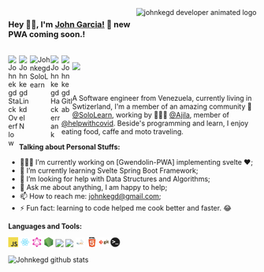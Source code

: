 <img align="right" alt="johnkegd developer animated logo" height="150px" src="https://media.giphy.com/media/yJdGXsZeF43seJLzfh/giphy.gif" />

### Hey 👋🏽, I'm [John Garcia!](https://johnkegd.netlify.app) 🚀 new PWA coming soon.!

<br/>


<a href="https://stackoverflow.com/users/10732933/johnkegd">
  <img align="left" alt="Johnekgd StackOverflow" width="22px" src="https://cdn.jsdelivr.net/npm/simple-icons@3.3.0/icons/stackoverflow.svg" />
</a>
<a href="https://www.linkedin.com/in/johnkegd/">
  <img align="left" alt="Johnkegd LinkdeIN" width="22px" src="https://cdn.jsdelivr.net/npm/simple-icons@v3/icons/linkedin.svg" />
</a>
<a href="https://www.sololearn.com/Profile/6936974/">
  <img align="left" alt="Johnkegd SoloLearn" width="42px" src="https://cdn.jsdelivr.net/npm/simple-icons@3.3.0/icons/xcode.svg" />
</a>
<a href="https://www.hackerrank.com/Johnkegd">
  <img align="left" alt="Johnkegd Hackerrank" width="22px" src="https://cdn.jsdelivr.net/npm/simple-icons@3.3.0/icons/hackerrank.svg" />
</a>
<a href="https://gitlab.com/johnkegd/">
  <img align="left" alt="Johnkegd Gitlab" width="22px" src="https://cdn.jsdelivr.net/npm/simple-icons@3.3.0/icons/gitlab.svg" />
</a>


![](https://visitor-badge.glitch.me/badge?page_id=johnkegd.johnkegd)

<br />

A Software engineer from Venezuela, currently living in Swtizerland, I'm a member  of an amazing community	&#129489; [@SoloLearn](https://www.sololearn.com/Profile/6936974/), working by 👨🏽‍💻 [@Ajila](https://www.ajila.com), member of [@helpwithcovid](https://helpwithcovid.com/). Beside's programming and learn, I enjoy eating food, caffe and moto traveling.
  
**Talking about Personal Stuffs:**

- 👨🏽‍💻 I’m currently working on [Gwendolin-PWA] implementing svelte ❤️;
- 🌱 I’m currently learning Svelte Spring Boot Framework; 
- 🤔 I’m looking for help with Data Structures and Algorithms;
- 💬 Ask me about anything, I am happy to help;
- 📫 How to reach me: johnkegd@gmail.com;
- ⚡ Fun fact: learning to code helped me cook better and faster. 😂

**Languages and Tools:**  


<code><img height="20" src="https://raw.githubusercontent.com/github/explore/80688e429a7d4ef2fca1e82350fe8e3517d3494d/topics/javascript/javascript.png"></code>
<code><img height="20" src="https://raw.githubusercontent.com/github/explore/80688e429a7d4ef2fca1e82350fe8e3517d3494d/topics/react/react.png"></code>
<code><img height="20" src="https://raw.githubusercontent.com/github/explore/5c058a388828bb5fde0bcafd4bc867b5bb3f26f3/topics/graphql/graphql.png"></code>
<code><img height="20" src="https://raw.githubusercontent.com/github/explore/80688e429a7d4ef2fca1e82350fe8e3517d3494d/topics/nodejs/nodejs.png"></code>
<code><img height="20" src="https://cdn.jsdelivr.net/npm/simple-icons@3.3.0/icons/svelte.svg"></code>
<code><img height="50" src="https://cdn.jsdelivr.net/npm/simple-icons@3.3.0/icons/java.svg"></code>
<code><img height="20" src="https://raw.githubusercontent.com/github/explore/80688e429a7d4ef2fca1e82350fe8e3517d3494d/topics/mysql/mysql.png"></code>
<code><img height="20" src="https://raw.githubusercontent.com/github/explore/80688e429a7d4ef2fca1e82350fe8e3517d3494d/topics/html/html.png"></code>
<code><img height="20" src="https://raw.githubusercontent.com/github/explore/80688e429a7d4ef2fca1e82350fe8e3517d3494d/topics/git/git.png"></code>
<code><img height="20" src="https://raw.githubusercontent.com/github/explore/80688e429a7d4ef2fca1e82350fe8e3517d3494d/topics/terminal/terminal.png"></code>



![Johnkegd github stats](https://github-readme-stats.vercel.app/api?username=johnkegd&show_icons=true&hide_border=true)

